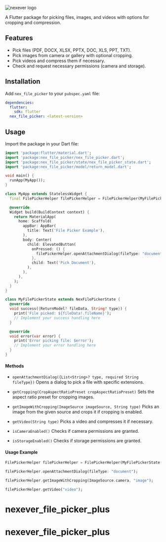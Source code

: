 
![nexever logo](https://nexever.com/images/logo2.png)

A Flutter package for picking files, images, and videos with options for cropping and compression.

## Features

- Pick files (PDF, DOCX, XLSX, PPTX, DOC, XLS, PPT, TXT).
- Pick images from camera or gallery with optional cropping.
- Pick videos and compress them if necessary.
- Check and request necessary permissions (camera and storage).

## Installation

Add `nex_file_picker` to your `pubspec.yaml` file:

```yaml
dependencies:
  flutter:
    sdk: flutter
  nex_file_picker: <latest-version>
```

## Usage

Import the package in your Dart file:

```dart
import 'package:flutter/material.dart';
import 'package:nex_file_picker/nex_file_picker.dart';
import 'package:nex_file_picker/state/nex_file_picker_state.dart';
import 'package:nex_file_picker/model/return_model.dart';

void main() {
  runApp(MyApp());
}

class MyApp extends StatelessWidget {
  final FilePickerHelper filePickerHelper = FilePickerHelper(MyFilePickerState());

  @override
  Widget build(BuildContext context) {
    return MaterialApp(
      home: Scaffold(
        appBar: AppBar(
          title: Text('File Picker Example'),
        ),
        body: Center(
          child: ElevatedButton(
            onPressed: () {
              filePickerHelper.openAttachmentDialog(fileType: "document");
            },
            child: Text('Pick Document'),
          ),
        ),
      ),
    );
  }
}

class MyFilePickerState extends NexFilePickerState {
  @override
  void success({ReturnModel? fileData, String? type}) {
    print('File picked: ${fileData!.fileName}');
    // Implement your success handling here
  }

  @override
  void error(var error) {
    print('Error picking file: $error');
    // Implement your error handling here
  }
}
```


#### Methods

- `openAttachmentDialog({List<String>? type, required String fileType})`
  Opens a dialog to pick a file with specific extensions.

- `getCropping(CropAspectRatioPreset cropAspectRatioPreset)`
  Sets the aspect ratio preset for cropping images.

- `getImageWithCropping(ImageSource imageSource, String type)`
  Picks an image from the given source and crops it if cropping is enabled.

- `getVideo(String type)`
  Picks a video and compresses it if necessary.

- `isCameraEnabled()`
  Checks if camera permissions are granted.

- `isStorageEnabled()`
  Checks if storage permissions are granted.

#### Usage Example

```dart
FilePickerHelper filePickerHelper = FilePickerHelper(MyFilePickerState());

filePickerHelper.openAttachmentDialog(fileType: "document");

filePickerHelper.getImageWithCropping(ImageSource.camera, "image");

filePickerHelper.getVideo("video");
```

# nexever_file_picker_plus
# nexever_file_picker_plus
